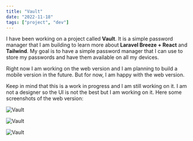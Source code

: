 ```yaml
---
title: "Vault"
date: "2022-11-18"
tags: ["project", "dev"]
---
```


I have been working on a project called **Vault**. It is a simple password manager that I am building to learn more about **Laravel Breeze + React** and **Tailwind**. My goal is to have a simple password manager that I can use to store my passwords and have them available on all my devices.

Right now I am working on the web version and I am planning to build a mobile version in the future. But for now, I am happy with the web version.

Keep in mind that this is a work in progress and I am still working on it. I am not a designer so the UI is not the best but I am working on it. Here some screenshots of the web version:

![Vault](/images/vault/vault-1.png "Vault")

![Vault](/images/vault/vault-3.png "Vault")

![Vault](/images/vault/vault-5.png "Vault")
